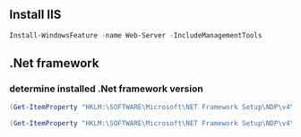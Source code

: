 ## Install IIS
```powershell
Install-WindowsFeature -name Web-Server -IncludeManagementTools
```

## .Net framework

### determine installed .Net framework version
```powershell
(Get-ItemProperty "HKLM:\SOFTWARE\Microsoft\NET Framework Setup\NDP\v4\Full").Release -ge 394802

(Get-ItemProperty "HKLM:\SOFTWARE\Microsoft\NET Framework Setup\NDP\v4\Full").Version
```
